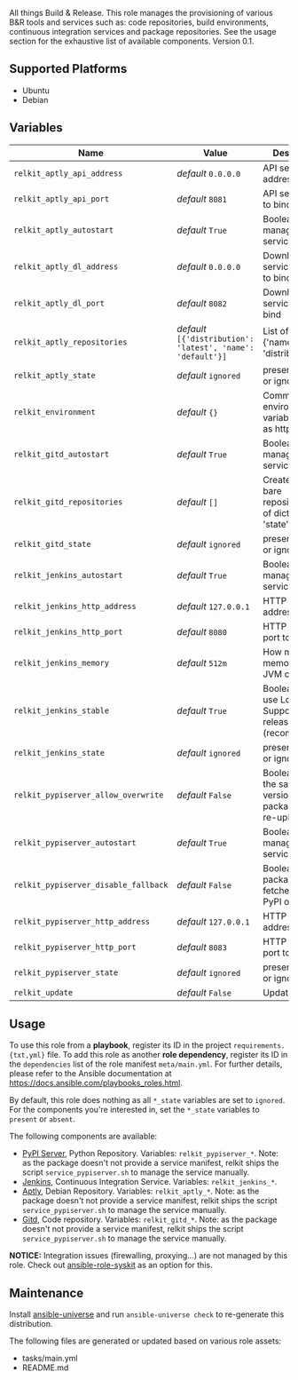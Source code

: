 
<!-- THIS IS A GENERATED FILE, DO NOT EDIT -->

All things Build & Release. This role manages the provisioning of various B&R tools and services such as: code repositories, build environments, continuous integration services and package repositories. See the usage section for the exhaustive list of available components.
 Version 0.1.


## Supported Platforms

  * Ubuntu
  * Debian

## Variables

| Name | Value | Description |
|------|-------|-------------|
| `relkit_aptly_api_address` | _default_ `0.0.0.0` | API service address to bind |
| `relkit_aptly_api_port` | _default_ `8081` | API service port to bind |
| `relkit_aptly_autostart` | _default_ `True` | Boolean. If set, manage the service status. |
| `relkit_aptly_dl_address` | _default_ `0.0.0.0` | Download service address to bind |
| `relkit_aptly_dl_port` | _default_ `8082` | Download service port to bind |
| `relkit_aptly_repositories` | _default_ `[{'distribution': 'latest', 'name': 'default'}]` | List of dict {'name', 'distribution'} |
| `relkit_aptly_state` | _default_ `ignored` | present, absent or ignored |
| `relkit_environment` | _default_ `{}` | Common environment variables, such as http_proxy |
| `relkit_gitd_autostart` | _default_ `True` | Boolean. If set, manage the service status. |
| `relkit_gitd_repositories` | _default_ `[]` | Create/delete bare repositories. List of dict {'name', 'state'} |
| `relkit_gitd_state` | _default_ `ignored` | present, absent or ignored |
| `relkit_jenkins_autostart` | _default_ `True` | Boolean. If set, manage the service status. |
| `relkit_jenkins_http_address` | _default_ `127.0.0.1` | HTTP service address to bind |
| `relkit_jenkins_http_port` | _default_ `8080` | HTTP service port to bind |
| `relkit_jenkins_memory` | _default_ `512m` | How much memory the JVM can use |
| `relkit_jenkins_stable` | _default_ `True` | Boolean. If set, use Long Term Support (LTS) release (recommended.) |
| `relkit_jenkins_state` | _default_ `ignored` | present, absent or ignored |
| `relkit_pypiserver_allow_overwrite` | _default_ `False` | Boolean. If set, the same version of a package can be re-uploaded. |
| `relkit_pypiserver_autostart` | _default_ `True` | Boolean. If set, manage the service status. |
| `relkit_pypiserver_disable_fallback` | _default_ `False` | Boolean. If set, packages are fetched from PyPI on fallback. |
| `relkit_pypiserver_http_address` | _default_ `127.0.0.1` | HTTP service address to bind |
| `relkit_pypiserver_http_port` | _default_ `8083` | HTTP service port to bind |
| `relkit_pypiserver_state` | _default_ `ignored` | present, absent or ignored |
| `relkit_update` | _default_ `False` | Update package |



## Usage

To use this role from a **playbook**, 
register its ID in the project `requirements.{txt,yml}` file.
To add this role as another **role dependency**,
register its ID in the `dependencies` list of the role manifest `meta/main.yml`.
For further details,
please refer to the Ansible documentation at https://docs.ansible.com/playbooks_roles.html.

By default, this role does nothing as all `*_state` variables are set to `ignored`.
For the components you're interested in, set the `*_state` variables to `present` or `absent`.

The following components are available:
  * [PyPI Server](https://pypi.python.org/pypi/pypiserver), Python Repository.
    Variables: `relkit_pypiserver_*`.
    Note: as the package doesn't not provide a service manifest,
    relkit ships the script `service_pypiserver.sh` to manage the service manually.
  * [Jenkins](http://jenkins-ci.org), Continuous Integration Service.
    Variables: `relkit_jenkins_*`.
  * [Aptly](http://www.aptly.info), Debian Repository.
    Variables: `relkit_aptly_*`.
    Note: as the package doesn't not provide a service manifest,
    relkit ships the script `service_pypiserver.sh` to manage the service manually.
  * [Gitd](https://git-scm.com/book/en/v2/Git-on-the-Server-Git-Daemon), Code repository.
    Variables: `relkit_gitd_*`.
    Note: as the package doesn't not provide a service manifest,
    relkit ships the script `service_pypiserver.sh` to manage the service manually.

**NOTICE:** Integration issues (firewalling, proxying…) are not managed by this role.
Check out [ansible-role-syskit](https://github.com/fclaerho/ansible-role-syskit) as an option for this.



## Maintenance

Install [ansible-universe](https://github.com/fclaerho/ansible-universe)
and run `ansible-universe check` to re-generate this distribution.

The following files are generated or updated based on various role assets:
  * tasks/main.yml
  * README.md


